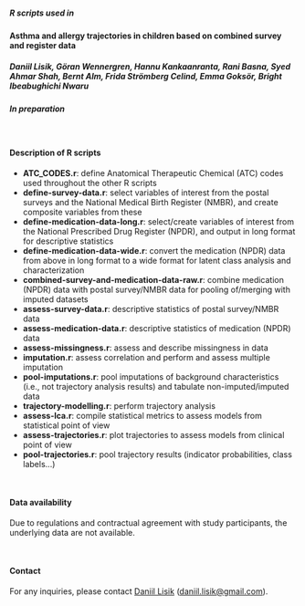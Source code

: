##### R scripts used in 
**Asthma and allergy trajectories in children based on combined survey and register data**
##### Daniil Lisik, Göran Wennergren, Hannu Kankaanranta, Rani Basna, Syed Ahmar Shah, Bernt Alm, Frida Strömberg Celind, Emma Goksör, Bright Ibeabughichi Nwaru  
##### *In preparation*

<br>

#### Description of R scripts
- **ATC_CODES.r**: define Anatomical Therapeutic Chemical (ATC) codes used throughout the other R scripts
- **define-survey-data.r**: select variables of interest from the postal surveys and the National Medical Birth Register (NMBR), and create composite variables from these
- **define-medication-data-long.r**: select/create variables of interest from the National Prescribed Drug Register (NPDR), and output in long format for descriptive statistics
- **define-medication-data-wide.r**: convert the medication (NPDR) data from above in long format to a wide format for latent class analysis and characterization
- **combined-survey-and-medication-data-raw.r**: combine medication (NPDR) data with postal survey/NMBR data for pooling of/merging with imputed datasets
- **assess-survey-data.r**: descriptive statistics of postal survey/NMBR data
- **assess-medication-data.r**: descriptive statistics of medication (NPDR) data
- **assess-missingness.r**: assess and describe missingness in data
- **imputation.r**: assess correlation and perform and assess multiple imputation
- **pool-imputations.r**: pool imputations of background characteristics (i.e., not trajectory analysis results) and tabulate non-imputed/imputed data
- **trajectory-modelling.r**: perform trajectory analysis
- **assess-lca.r**: compile statistical metrics to assess models from statistical point of view
- **assess-trajectories.r**: plot trajectories to assess models from clinical point of view
- **pool-trajectories.r**: pool trajectory results (indicator probabilities, class labels...)

<br>

#### Data availability
Due to regulations and contractual agreement with study participants, the underlying data are not available.

<br>

#### Contact
For any inquiries, please contact [Daniil Lisik](https://www.gu.se/en/about/find-staff/daniillisik) ([daniil.lisik@gmail.com](mailto:daniil.lisik@gmail.com)).

<br>
